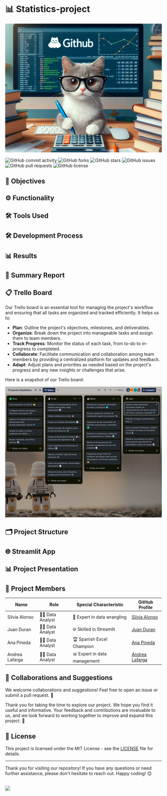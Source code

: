 # 📊 Statistics-project

![Cover Image](./images/gato.png)

![GitHub commit activity](https://img.shields.io/github/commit-activity/m/datasilvia/Statistics-project)
![GitHub forks](https://img.shields.io/github/forks/datasilvia/Statistics-project)
![GitHub stars](https://img.shields.io/github/stars/datasilvia/Statistics-project)
![GitHub issues](https://img.shields.io/github/issues/datasilvia/Statistics-project)
![GitHub pull requests](https://img.shields.io/github/issues-pr/datasilvia/Statistics-project)
![GitHub license](https://img.shields.io/github/license/datasilvia/Statistics-project)

## 🎯 Objectives

## ⚙️ Functionality

## 🛠️ Tools Used

## 🛠️ Development Process

## 📊 Results

## 📄 Summary Report

## 📋 Trello Board

Our Trello board is an essential tool for managing the project's workflow and ensuring that all tasks are organized and tracked efficiently. It helps us to:

- **Plan**: Outline the project's objectives, milestones, and deliverables.
- **Organize**: Break down the project into manageable tasks and assign them to team members.
- **Track Progress**: Monitor the status of each task, from to-do to in-progress to completed.
- **Collaborate**: Facilitate communication and collaboration among team members by providing a centralized platform for updates and feedback.
- **Adapt**: Adjust plans and priorities as needed based on the project's progress and any new insights or challenges that arise.

Here is a snapshot of our Trello board:

![Trello Board](./images/trello.png)

## 🗂️ Project Structure

## 🌐 Streamlit App

## 📊 Project Presentation

## 👥 Project Members

| Name          | Role         | Special Characteristic       | GitHub Profile                          |
|---------------|--------------|------------------------------|-----------------------------------------|
| Silvia Alonso | 🧑‍💻 Data Analyst | 🥇 Expert in data wrangling     | [Silvia Alonso](https://github.com/datasilvia)  |
| Juan Duran    | 🧑‍💻 Data Analyst | 🌐 Skilled in Streamlit      | [Juan Duran](https://github.com/Jotis86)        |
| Ana Pineda    | 🧑‍💻 Data Analyst | 🏆 Spanish Excel Champion       | [Ana Pineda](https://github.com/asdianita)        |
| Andrea Lafarga| 🧑‍💻 Data Analyst | 📊 Expert in data management    | [Andrea Lafarga](https://github.com/AndreaLaHe)|

## 🤝 Collaborations and Suggestions

We welcome collaborations and suggestions! Feel free to open an issue or submit a pull request. 🚀

Thank you for taking the time to explore our project. We hope you find it useful and informative. Your feedback and contributions are invaluable to us, and we look forward to working together to improve and expand this project. 🙌

## 📜 License

This project is licensed under the MIT License - see the [LICENSE](LICENSE) file for details.

---

Thank you for visiting our repository! If you have any questions or need further assistance, please don't hesitate to reach out. Happy coding! 😊

<br>

<img src="https://user-images.githubusercontent.com/74038190/212284158-e840e285-664b-44d7-b79b-e264b5e54825.gif"/>
